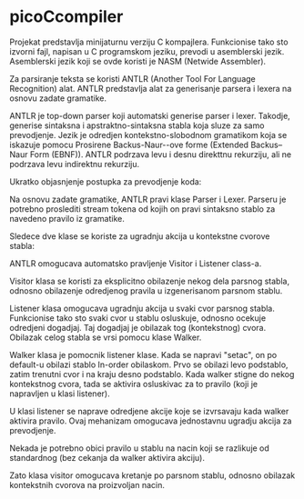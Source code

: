 # picoCcompiler

Projekat predstavlja minijaturnu verziju C kompajlera.
Funkcionise tako sto izvorni fajl, napisan u C programskom jeziku, prevodi u asemblerski jezik.
Asemblerski jezik koji se ovde koristi je NASM (Netwide Assembler).

Za parsiranje teksta se koristi ANTLR (Another Tool For Language Recognition) alat.
ANTLR predstavlja alat za generisanje parsera i lexera na osnovu zadate gramatike.

ANTLR je top-down parser koji automatski generise parser i lexer.
Takodje, generise sintaksna i apstraktno-sintaksna stabla koja sluze za samo prevodjenje.
Jezik je odredjen kontekstno-slobodnom gramatikom koja se iskazuje 
pomocu Prosirene Backus-Naur--ove forme (Extended Backus–Naur Form (EBNF)).
ANTLR podrzava levu i desnu direkttnu rekurziju, ali ne podrzava levu indirektnu rekurziju.

Ukratko objasnjenje postupka za prevodjenje koda:

Na osnovu zadate gramatike, ANTLR pravi klase Parser i Lexer.
Parseru je potrebno proslediti stream tokena od kojih on pravi sintaksno stablo za navedeno pravilo iz gramatike.

Sledece dve klase se koriste za ugradnju akcija u kontekstne cvorove stabla:

ANTLR omogucava automatsko pravljenje Visitor i Listener class-a.

Visitor klasa se koristi za eksplicitno obilazenje nekog dela parsnog stabla, odnosno
obilazenje odredjenog pravila u izgenerisanom parsnom stablu.

Listener klasa omogucava ugradnju akcija u svaki cvor parsnog stabla.
Funkcionise tako sto svaki cvor u stablu osluskuje, odnosno ocekuje odredjeni dogadjaj.
Taj dogadjaj je obilazak tog (kontekstnog) cvora. Obilazak celog stabla se vrsi pomocu klase Walker.

Walker klasa je pomocnik listener klase. Kada se napravi "setac", on po default-u
obilazi stablo In-order obilaskom. Prvo se obilazi levo podstablo, zatim trenutni cvor i na kraju desno podstablo.
Kada walker stigne do nekog kontekstnog cvora, tada se aktivira osluskivac za to 
pravilo (koji je napravljen u klasi listener).
 
U klasi listener se naprave odredjene akcije koje se izvrsavaju kada walker aktivira pravilo.
Ovaj mehanizam omogucava jednostavnu ugradju akcija za prevodjenje.

Nekada je potrebno obici pravilo u stablu na nacin koji se razlikuje od standardnog (bez cekanja da walker aktivira akciju). 

Zato klasa visitor omogucava kretanje po parsnom stablu, odnosno obilazak kontekstnih cvorova na proizvoljan nacin.

